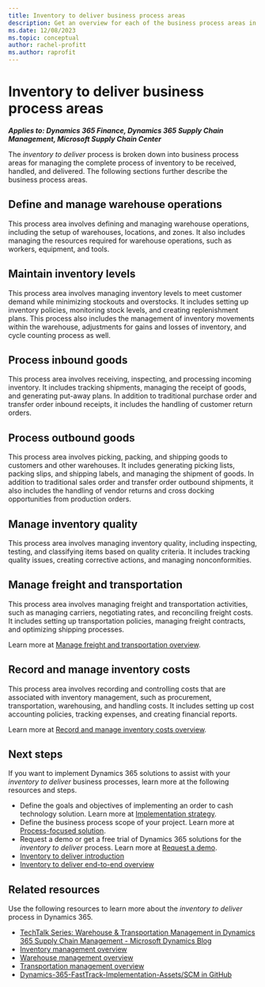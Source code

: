 ```yaml
---
title: Inventory to deliver business process areas
description: Get an overview for each of the business process areas in the inventory to deliver end-to-end business process in Dynamics 365 solutions.
ms.date: 12/08/2023
ms.topic: conceptual
author: rachel-profitt
ms.author: raprofit
---
```


# Inventory to deliver business process areas

***Applies to: Dynamics 365 Finance, Dynamics 365 Supply Chain Management, Microsoft Supply Chain Center***

The *inventory to deliver* process is broken down into business process areas for managing the complete process of inventory to be received, handled, and delivered. The following sections further describe the business process areas.

## Define and manage warehouse operations

This process area involves defining and managing warehouse operations, including the setup of warehouses, locations, and zones. It also includes managing the resources required for warehouse operations, such as workers, equipment, and tools<!--For more information, see \[Define and manage warehouse operations link\]TODO:Add link-->.

## Maintain inventory levels

This process area involves managing inventory levels to meet customer demand while minimizing stockouts and overstocks. It includes setting up inventory policies, monitoring stock levels, and creating replenishment plans. This process also includes the management of inventory movements within the warehouse, adjustments for gains and losses of inventory, and cycle counting process as well<!--For more information, see \[Maintain inventory levels link\]TODO:Add link-->.

## Process inbound goods

This process area involves receiving, inspecting, and processing incoming inventory. It includes tracking shipments, managing the receipt of goods, and generating put-away plans. In addition to traditional purchase order and transfer order inbound receipts, it includes the handling of customer return orders<!--For more information, see \[Process inbound goods link\]TODO:Add link-->.

## Process outbound goods

This process area involves picking, packing, and shipping goods to customers and other warehouses. It includes generating picking lists, packing slips, and shipping labels, and managing the shipment of goods. In addition to traditional sales order and transfer order outbound shipments, it also includes the handling of vendor returns and cross docking opportunities from production orders<!--For more information, see \[Process outbound goods link\]TODO:Add link-->.

## Manage inventory quality

This process area involves managing inventory quality, including inspecting, testing, and classifying items based on quality criteria. It includes tracking quality issues, creating corrective actions, and managing nonconformities<!--For more information, see \[Manage inventory quality link\]TODO:Add link-->.

## Manage freight and transportation

This process area involves managing freight and transportation activities, such as managing carriers, negotiating rates, and reconciling freight costs. It includes setting up transportation policies, managing freight contracts, and optimizing shipping processes.

Learn more at [Manage freight and transportation overview](inventory-to-deliver-manage-freight-transportation.md).

## Record and manage inventory costs

This process area involves recording and controlling costs that are associated with inventory management, such as procurement, transportation, warehousing, and handling costs. It includes setting up cost accounting policies, tracking expenses, and creating financial reports.

Learn more at [Record and manage inventory costs overview](inventory-to-deliver-record-manage-inventory-costs.md).

## Next steps

If you want to implement Dynamics 365 solutions to assist with your *inventory to deliver* business processes, learn more at the following resources and steps.

- Define the goals and objectives of implementing an order to cash technology solution. Learn more at [Implementation strategy](../implementation-guide/implementation-strategy.md).
- Define the business process scope of your project. Learn more at [Process-focused solution](../implementation-guide/process-focused-solution.md).
- Request a demo or get a free trial of Dynamics 365 solutions for the *inventory to deliver* process. Learn more at [Request a demo](https://dynamics.microsoft.com/dynamics-365-free-trial/).
- [Inventory to deliver introduction](inventory-to-deliver-introduction.md)
- [Inventory to deliver end-to-end overview](inventory-to-deliver-overview.md)

## Related resources

Use the following resources to learn more about the *inventory to deliver* process in Dynamics 365.

- [TechTalk Series: Warehouse & Transportation Management in Dynamics 365 Supply Chain Management - Microsoft Dynamics Blog](https://community.dynamics.com/blogs/post/?postid=4b4d8aa8-2922-4fe8-b93f-a404cb59e5d4)
- [Inventory management overview](/dynamics365/supply-chain/inventory/inventory-home-page)
- [Warehouse management overview](/dynamics365/supply-chain/warehousing/warehouse-management-overview)
- [Transportation management overview](/dynamics365/supply-chain/transportation/transportation-management-overview)
- [Dynamics-365-FastTrack-Implementation-Assets/SCM in GitHub](https://github.com/microsoft/Dynamics-365-FastTrack-Implementation-Assets/tree/master/SCM)

<!--## Tags
*Stakeholders:* Functional consultant, Business analyst, Accounts payable lead, Accounts receivable lead, Finance lead, Sales lead, Purchasing lead, Production lead, Supply chain lead, Warehouse lead, Transportation lead

*Products:* Dynamics 365 Finance, Dynamics 365 Supply Chain Management, Microsoft Supply Chain Center
